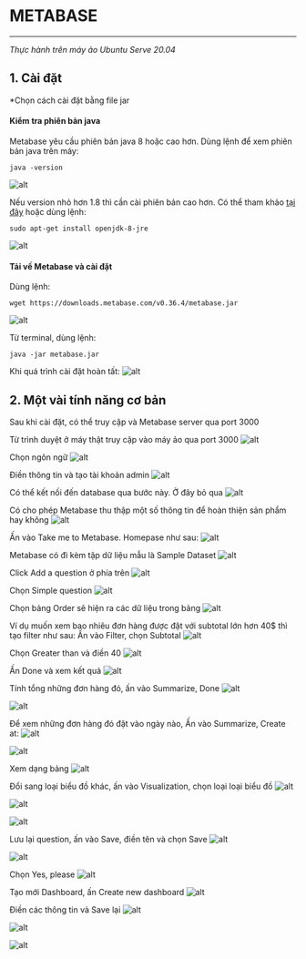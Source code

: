 # **METABASE**

---

*Thực hành trên máy ảo Ubuntu Serve 20.04*

## 1. Cài đặt
*Chọn cách cài đặt bằng file jar

#### Kiểm tra phiên bản java
Metabase yêu cầu phiên bản java 8 hoặc cao hơn. Dùng lệnh để xem phiên bản java trên máy:
 ```
 java -version
 ```
![alt](https://github.com/thang140398/Lab/blob/master/Metabase%20-%20Apache%20Superset/Picture%20for%20Metabase/Screenshot%20from%202020-08-21%2020-47-06.png)

Nếu version nhỏ hơn 1.8 thì cần cài phiên bản cao hơn. Có thể tham khảo [tại đây](http://openjdk.java.net/install/) hoặc dùng lệnh:
 ```
 sudo apt-get install openjdk-8-jre
 ```
 ![alt](https://github.com/thang140398/Lab/blob/master/Metabase%20-%20Apache%20Superset/Picture%20for%20Metabase/Screenshot%20from%202020-08-21%2020-29-12.png)
 
 #### Tải về Metabase và cài đặt
 Dùng lệnh:
 ```
 wget https://downloads.metabase.com/v0.36.4/metabase.jar
 ```
 ![alt](https://github.com/thang140398/Lab/blob/master/Metabase%20-%20Apache%20Superset/Picture%20for%20Metabase/Screenshot%20from%202020-08-21%2020-55-03.png)

Từ terminal, dùng lệnh:
```
java -jar metabase.jar
```
Khi quá trình cài đặt hoàn tất:
![alt](https://github.com/thang140398/Lab/blob/master/Metabase%20-%20Apache%20Superset/Picture%20for%20Metabase/Screenshot%20from%202020-08-21%2021-50-12.png)
## 2. Một vài tính năng cơ bản
Sau khi cài đặt, có thể truy cập và Metabase server qua port 3000

Từ trình duyệt ở máy thật truy cập vào máy ảo qua port 3000
![alt](https://github.com/thang140398/Lab/blob/master/Metabase%20-%20Apache%20Superset/Picture%20for%20Metabase/Screenshot%20from%202020-08-21%2021-29-38.png)

Chọn ngôn ngữ
![alt](https://github.com/thang140398/Lab/blob/master/Metabase%20-%20Apache%20Superset/Picture%20for%20Metabase/Screenshot%20from%202020-08-21%2021-30-28.png)

Điền thông tin và tạo tài khoản admin
![alt](https://github.com/thang140398/Lab/blob/master/Metabase%20-%20Apache%20Superset/Picture%20for%20Metabase/Screenshot%20from%202020-08-21%2021-51-35.png)

Có thể kết nối đến database qua bước này. Ở đây bỏ qua
![alt](https://github.com/thang140398/Lab/blob/master/Metabase%20-%20Apache%20Superset/Picture%20for%20Metabase/Screenshot%20from%202020-08-21%2021-52-00.png)

Có cho phép Metabase thu thập một số thông tin để hoàn thiện sản phẩm hay không
![alt](https://github.com/thang140398/Lab/blob/master/Metabase%20-%20Apache%20Superset/Picture%20for%20Metabase/Screenshot%20from%202020-08-21%2021-52-09.png)

Ấn vào Take me to Metabase. Homepase như sau:
![alt](https://github.com/thang140398/Lab/blob/master/Metabase%20-%20Apache%20Superset/Picture%20for%20Metabase/Screenshot%20from%202020-08-21%2021-53-14.png)

Metabase có đi kèm tập dữ liệu mẫu là Sample Dataset
![alt](https://github.com/thang140398/Lab/blob/master/Metabase%20-%20Apache%20Superset/Picture%20for%20Metabase/Screenshot%20from%202020-08-21%2021-59-31.png)

Click Add a question ở phía trên
![alt](https://github.com/thang140398/Lab/blob/master/Metabase%20-%20Apache%20Superset/Picture%20for%20Metabase/Screenshot%20from%202020-08-21%2022-00-57.png)

Chọn Simple question
![alt](https://github.com/thang140398/Lab/blob/master/Metabase%20-%20Apache%20Superset/Picture%20for%20Metabase/Screenshot%20from%202020-08-21%2022-01-42.png)

Chọn bảng Order sẽ hiện ra các dữ liệu trong bảng
![alt](https://github.com/thang140398/Lab/blob/master/Metabase%20-%20Apache%20Superset/Picture%20for%20Metabase/Screenshot%20from%202020-08-21%2022-02-19.png)

Ví dụ muốn xem bao nhiêu đơn hàng được đặt với subtotal lớn hơn 40$ thì tạo filter như sau:
Ấn vào Filter, chọn Subtotal
![alt](https://github.com/thang140398/Lab/blob/master/Metabase%20-%20Apache%20Superset/Picture%20for%20Metabase/Screenshot%20from%202020-08-21%2022-04-14.png)

Chọn Greater than và điền 40
![alt](https://github.com/thang140398/Lab/blob/master/Metabase%20-%20Apache%20Superset/Picture%20for%20Metabase/Screenshot%20from%202020-08-21%2022-05-53.png)

Ấn Done và xem kết quả
![alt](https://github.com/thang140398/Lab/blob/master/Metabase%20-%20Apache%20Superset/Picture%20for%20Metabase/Screenshot%20from%202020-08-21%2022-06-22.png)

Tính tổng những đơn hàng đó, ấn vào Summarize, Done
![alt](https://github.com/thang140398/Lab/blob/master/Metabase%20-%20Apache%20Superset/Picture%20for%20Metabase/Screenshot%20from%202020-08-21%2022-08-31.png)

![alt](https://github.com/thang140398/Lab/blob/master/Metabase%20-%20Apache%20Superset/Picture%20for%20Metabase/Screenshot%20from%202020-08-21%2022-08-38.png)

Để xem những đơn hàng đó đặt vào ngày nào, Ấn vào Summarize, Create at:
 ![alt](https://github.com/thang140398/Lab/blob/master/Metabase%20-%20Apache%20Superset/Picture%20for%20Metabase/Screenshot%20from%202020-08-21%2022-13-23.png)


![alt](https://github.com/thang140398/Lab/blob/master/Metabase%20-%20Apache%20Superset/Picture%20for%20Metabase/Screenshot%20from%202020-08-21%2022-14-17.png)

Xem dạng bảng
![alt](https://github.com/thang140398/Lab/blob/master/Metabase%20-%20Apache%20Superset/Picture%20for%20Metabase/Screenshot%20from%202020-08-21%2022-15-56.png)

Đổi sang loại biểu đồ khác, ấn vào Visualization, chọn loại loại biểu đồ
![alt](https://github.com/thang140398/Lab/blob/master/Metabase%20-%20Apache%20Superset/Picture%20for%20Metabase/Screenshot%20from%202020-08-21%2022-17-51.png)


![alt](https://github.com/thang140398/Lab/blob/master/Metabase%20-%20Apache%20Superset/Picture%20for%20Metabase/Screenshot%20from%202020-08-21%2022-19-32.png)


![alt](https://github.com/thang140398/Lab/blob/master/Metabase%20-%20Apache%20Superset/Picture%20for%20Metabase/Screenshot%20from%202020-08-21%2022-29-20.png)

Lưu lại question, ấn vào Save, điền tên và chọn Save
![alt](https://github.com/thang140398/Lab/blob/master/Metabase%20-%20Apache%20Superset/Picture%20for%20Metabase/Screenshot%20from%202020-08-21%2022-31-14.png)


![alt](https://github.com/thang140398/Lab/blob/master/Metabase%20-%20Apache%20Superset/Picture%20for%20Metabase/Screenshot%20from%202020-08-21%2022-32-24.png)

Chọn Yes, please
![alt](https://github.com/thang140398/Lab/blob/master/Metabase%20-%20Apache%20Superset/Picture%20for%20Metabase/Screenshot%20from%202020-08-21%2022-32-34.png)

Tạo mới Dashboard, ấn Create new dashboard
![alt](https://github.com/thang140398/Lab/blob/master/Metabase%20-%20Apache%20Superset/Picture%20for%20Metabase/Screenshot%20from%202020-08-21%2022-33-09.png)

Điền các thông tin và Save lại
![alt](https://github.com/thang140398/Lab/blob/master/Metabase%20-%20Apache%20Superset/Picture%20for%20Metabase/Screenshot%20from%202020-08-21%2022-52-53.png)


![alt](https://github.com/thang140398/Lab/blob/master/Metabase%20-%20Apache%20Superset/Picture%20for%20Metabase/Screenshot%20from%202020-08-21%2022-53-15.png)


![alt](https://github.com/thang140398/Lab/blob/master/Metabase%20-%20Apache%20Superset/Picture%20for%20Metabase/Screenshot%20from%202020-08-21%2022-53-44.png)



 

